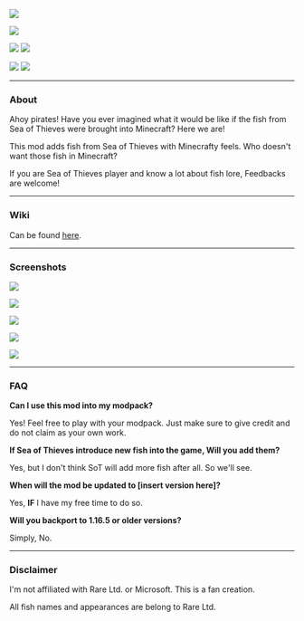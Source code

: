 ![](https://i.imgur.com/jOGOs3T.png)

[![](https://img.shields.io/discord/356400329086205953?color=00dabc&label=discord&logo=discord&logoColor=00dabc&style=for-the-badge)](https://discord.gg/4bAj4mkGag)

[![](https://cf.way2muchnoise.eu/versions/568372.svg)](https://www.curseforge.com/minecraft/mc-mods/fish-of-thieves)
[![](https://cf.way2muchnoise.eu/full_568372_downloads.svg)](https://www.curseforge.com/minecraft/mc-mods/fish-of-thieves)

[![](https://modrinth-utils.vercel.app/api/badge/versions?id=BzOTnuqM)](https://modrinth.com/mod/fish-of-thieves)
[![](https://modrinth-utils.vercel.app/api/badge/downloads?id=BzOTnuqM&logo=true)](https://modrinth.com/mod/fish-of-thieves)

---

### **About**
Ahoy pirates! Have you ever imagined what it would be like if the fish from Sea of Thieves were brought into Minecraft? Here we are!

This mod adds fish from Sea of Thieves with Minecrafty feels. Who doesn't want those fish in Minecraft?

If you are Sea of Thieves player and know a lot about fish lore, Feedbacks are welcome!

---

### **Wiki**
Can be found [here](https://github.com/SteveKunG/FishOfThieves/wiki).

---

### **Screenshots**
![](https://i.imgur.com/jkdmCjN.png)

![](https://i.imgur.com/gLVGWOV.png)

![](https://i.imgur.com/FNKczrj.png)

![](https://i.imgur.com/dNVnNgy.png)

![](https://i.imgur.com/VwyAl67.png)

---

### **FAQ**
**Can I use this mod into my modpack?**

Yes! Feel free to play with your modpack. Just make sure to give credit and do not claim as your own work.

**If Sea of Thieves introduce new fish into the game, Will you add them?**

Yes, but I don't think SoT will add more fish after all. So we'll see.

**When will the mod be updated to [insert version here]?**

Yes, **IF** I have my free time to do so.

**Will you backport to 1.16.5 or older versions?**

Simply, No.

---

### **Disclaimer**
I'm not affiliated with Rare Ltd. or Microsoft. This is a fan creation.

All fish names and appearances are belong to Rare Ltd.